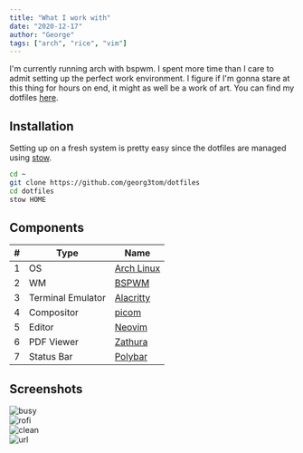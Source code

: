 ```yaml
---
title: "What I work with"
date: "2020-12-17"
author: "George"
tags: ["arch", "rice", "vim"]
---
```


I'm currently running arch with bspwm. I spent more time than I care to admit setting up the perfect work environment. I figure if I'm gonna stare at this thing for hours on end, it might as well be a work of art. You can find my dotfiles [here](https://github.com/georg3tom/dotfiles). 

## Installation  

Setting up on a fresh system is pretty easy since the dotfiles are managed using [stow](https://www.gnu.org/software/stow/).

```sh
cd ~
git clone https://github.com/georg3tom/dotfiles
cd dotfiles
stow HOME
```

## Components  

\# | Type | Name
--- | --- | ---
1 | OS | [Arch Linux](https://www.archlinux.org/)
2 | WM | [BSPWM](https://github.com/baskerville/bspwm)
3 | Terminal Emulator | [Alacritty](https://github.com/alacritty/alacritty)
4 | Compositor | [picom](https://github.com/yshui/picom)
5 | Editor | [Neovim](https://github.com/neovim/neovim/)
6 | PDF Viewer | [Zathura](https://github.com/pwmt/zathura)
7 | Status Bar | [Polybar](https://github.com/polybar/polybar)

## Screenshots  

![busy](/img/setup/busy.png)  
![rofi](/img/setup/rofi.png)  
![clean](/img/setup/clean.png)  
![url](/img/setup/url.png)  
